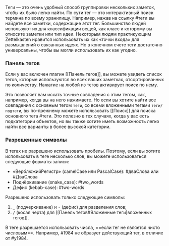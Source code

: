 Теги — это очень удобный способ группировки нескольких заметок, чтобы их было легко найти. По сути тег — это интерактивный поиск термина по всему хранилищу. Например, нажав на ссылку #теги вы найдете все заметки, содержащие этот тег. Большинство людей используют их для классификации вещей, как класс к которому вы относите заметки или тип идеи. Некоторым людям практикующим Zettelkasten нравится использовать их как «точки входа» для размышлений о связанных идеях. Но в конечном счете теги достаточно универсальны, чтобы вы могли использовать их как угодно.

### Панель тегов

Если у вас включен плагин [[Панель тегов]], вы можете увидеть список тегов, которые используются во всех ваших заметках, отсортированных по количеству. Нажатие на любой из тегов активирует поиск по нему.

Это позволяет вам искать точные совпадения с этим тегом, как, например, когда вы на него нажимаете. Но если вы хотите найти все совпадения с основным тегом `теги`, со всеми вложенными тегами `теги/подтеги`, вы по-прежнему можете использовать [[Поиск]] для поиска основного тега #теги. Это полезно в тех случаях, когда у вас есть подкатегории объектов, но вы также хотите иметь возможность легко найти все варианты в более высокой категории.

### Разрешенные символы

В тегах не разрешено использовать пробелы. Поэтому, если вы хотите использовать в теге несколько слов, вы можете использоваться следующие форматы записи:

- «ВерблюжийРегистр» (сamelCase или PascalCase): #дваСлова или #ДваСлова
- Подчёркивание (snake_case): #two_words
- Дефис (kebab-case): #two-words

Разрешено использовать только следующие символы:

1. `_` (подчеркивание) и `-` (дефис) для разделения слов;
2. `/` (косая черта) для [[Панель тегов#Вложенные теги|вложенных тегов]].

В теге разрешается использовать числа, ==если тег не является чисто числовым==. Например, #1984 не образует действующий тег, в отличие от #y1984.